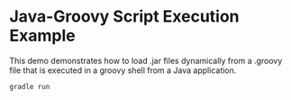 Java-Groovy Script Execution Example
====================================

This demo demonstrates how to load .jar files dynamically from a .groovy file that is 
executed in a groovy shell from a Java application. 

`gradle run`
